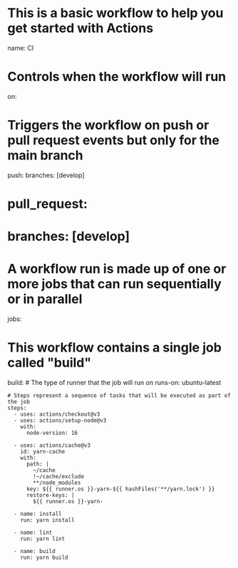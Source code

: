 # This is a basic workflow to help you get started with Actions

name: CI

# Controls when the workflow will run

on:

# Triggers the workflow on push or pull request events but only for the main branch

push:
branches: [develop]

# pull_request:

# branches: [develop]

# A workflow run is made up of one or more jobs that can run sequentially or in parallel

jobs:

# This workflow contains a single job called "build"

build: # The type of runner that the job will run on
runs-on: ubuntu-latest

    # Steps represent a sequence of tasks that will be executed as part of the job
    steps:
      - uses: actions/checkout@v3
      - uses: actions/setup-node@v3
        with:
          node-version: 16

      - uses: actions/cache@v3
        id: yarn-cache
        with:
          path: |
            ~/cache
            !~/cache/exclude
            **/node_modules
          key: ${{ runner.os }}-yarn-${{ hashFiles('**/yarn.lock') }}
          restore-keys: |
            ${{ runner.os }}-yarn-

      - name: install
        run: yarn install

      - name: lint
        run: yarn lint

      - name: build
        run: yarn build
